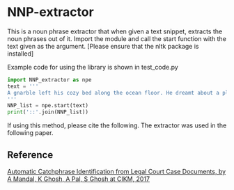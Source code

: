 # NNP-extractor
This is a noun phrase extractor that when given a text snippet, extracts the noun phrases out of it.
Import the module and call the start function with the text given as the argument. [Please ensure that the nltk package is installed]

Example code for using the library is shown in test_code.py

```python
import NNP_extractor as npe
text = '''
A gnarble left his cozy bed along the ocean floor. He dreamt about a place that he had never seen before! He headed to the surface for a glimpse of sun and sky. A trip so long and perilous, he'd be the first to try!
'''
NNP_list = npe.start(text)
print('::'.join(NNP_list))
```
If using this method, please cite the following. The extractor was used in the following paper.
## Reference
[Automatic Catchphrase Identification from Legal Court Case Documents, by A Mandal, K Ghosh, A Pal, S Ghosh at CIKM, 2017](https://dl.acm.org/doi/10.1145/3132847.3133102)
